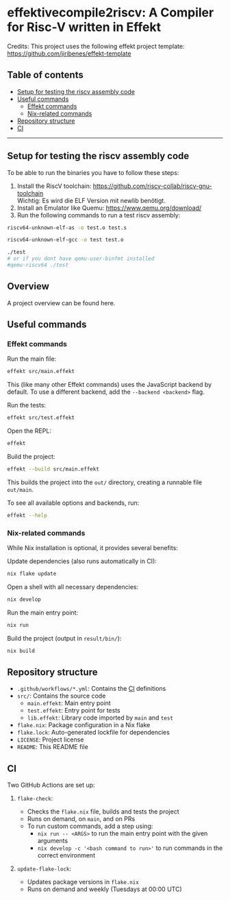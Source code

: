 # effektivecompile2riscv: A Compiler for Risc-V written in Effekt

Credits: This project uses the following effekt project template: https://github.com/jiribenes/effekt-template

## Table of contents

- [Setup for testing the riscv assembly code](#setup)
- [Useful commands](#useful-commands)
  - [Effekt commands](#effekt-commands)
  - [Nix-related commands](#nix-related-commands)
- [Repository structure](#repository-structure)
- [CI](#ci)

---

## Setup for testing the riscv assembly code 

To be able to run the binaries you have to follow these steps:

1. Install the RiscV toolchain: https://github.com/riscv-collab/riscv-gnu-toolchain  
   Wichtig: Es wird die ELF Version mit newlib benötigt. 
2. Install an Emulator like Quemu: https://www.qemu.org/download/
3. Run the following commands to run a test riscv assembly:
```sh
riscv64-unknown-elf-as -o test.o test.s

riscv64-unknown-elf-gcc -o test test.o

./test 
# or if you dont have qemu-user-binfmt installed 
#qemu-riscv64 ./test

```


## Overview

A project overview can be found here.

## Useful commands

### Effekt commands

Run the main file:
```sh
effekt src/main.effekt
```
This (like many other Effekt commands) uses the JavaScript backend by default.
To use a different backend, add the `--backend <backend>` flag.

Run the tests:
```sh
effekt src/test.effekt
```

Open the REPL:
```sh
effekt
```

Build the project:
```sh
effekt --build src/main.effekt
```
This builds the project into the `out/` directory, creating a runnable file `out/main`.

To see all available options and backends, run:
```sh
effekt --help
```

### Nix-related commands

While Nix installation is optional, it provides several benefits:

Update dependencies (also runs automatically in CI):
```sh
nix flake update
```

Open a shell with all necessary dependencies:
```sh
nix develop
```

Run the main entry point:
```sh
nix run
```

Build the project (output in `result/bin/`):
```sh
nix build
```

## Repository structure

- `.github/workflows/*.yml`: Contains the [CI](#ci) definitions
- `src/`: Contains the source code
  - `main.effekt`: Main entry point
  - `test.effekt`: Entry point for tests
  - `lib.effekt`: Library code imported by `main` and `test`
- `flake.nix`: Package configuration in a Nix flake
- `flake.lock`: Auto-generated lockfile for dependencies
- `LICENSE`: Project license
- `README`: This README file

## CI

Two GitHub Actions are set up:

1. `flake-check`:
   - Checks the `flake.nix` file, builds and tests the project
   - Runs on demand, on `main`, and on PRs
   - To run custom commands, add a step using:
     - `nix run -- <ARGS>` to run the main entry point with the given arguments
     - `nix develop -c '<bash command to run>'` to run commands in the correct environment

2. `update-flake-lock`:
   - Updates package versions in `flake.nix`
   - Runs on demand and weekly (Tuesdays at 00:00 UTC)
